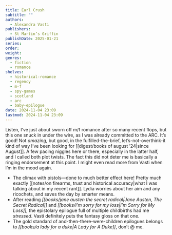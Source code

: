 ```yaml
---
title: Earl Crush
subtitle: ""
authors:
  - Alexandra Vasti
publishers:
  - St Martin’s Griffin
publishDate: 2025-01-21
series: 
order: 
weight: 
genres:
  - fiction
  - romance
shelves:
  - historical-romance
  - regency
  - m-f
  - spy-games
  - scotland
  - arc
  - baby-epilogue
date: 2024-11-04 23:09
lastmod: 2024-11-04 23:09
---
```

Listen, I’ve just about sworn off m/f romance after so many recent flops, but this one snuck in under the wire, as I was already committed to the ARC. It’s good! Not *amazing*, but good, in the fulfilled-the-brief, let’s-not-overthink-it kind of way I’ve been looking for [[digest/books of august ’24|since August]]. A few pacing niggles here or there, especially in the latter half, and I called both plot twists. The fact this did not deter me is basically a ringing endorsement at this point. I might even read more from Vasti when I’m in the mood again.

- The climax with pistols—done to much better effect here! Pretty much exactly [[notes/on firearms, trust and historical accuracy|what I was talking about in my recent rant]]. Lydia worries about her aim and any ricochets, and saves the day by smarter means.
- After reading *[[books/jane austen the secret radical|Jane Austen, The Secret Radical]]* and *[[books/i’m sorry for my loss|I’m Sorry for My Loss]]*, the epistolary epilogue full of multiple childbirths had me *stressed*. Vasti definitely puts the fantasy gloss on that one.
- The gold standard of and-then-there-were-children epilogues belongs to *[[books/a lady for a duke|A Lady for A Duke]]*, don’t @ me.
